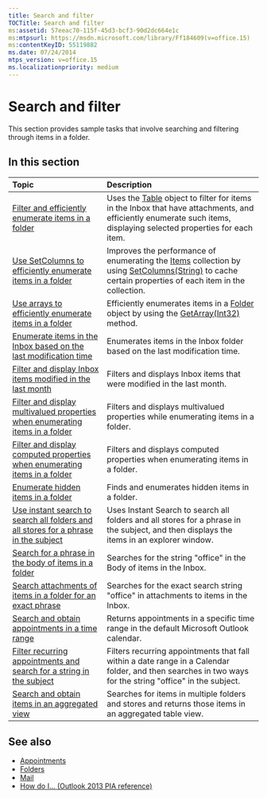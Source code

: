 ```yaml
---
title: Search and filter
TOCTitle: Search and filter
ms:assetid: 57eeac70-115f-45d3-bcf3-90d2dc664e1c
ms:mtpsurl: https://msdn.microsoft.com/library/Ff184609(v=office.15)
ms:contentKeyID: 55119882
ms.date: 07/24/2014
mtps_version: v=office.15
ms.localizationpriority: medium
---
```


# Search and filter

This section provides sample tasks that involve searching and filtering through items in a folder.

## In this section

|Topic|Description|
|:----|:----------|
|[Filter and efficiently enumerate items in a folder](how-to-filter-and-efficiently-enumerate-items-in-a-folder.md) |Uses the [Table](https://msdn.microsoft.com/library/bb652856\(v=office.15\)) object to filter for items in the Inbox that have attachments, and efficiently enumerate such items, displaying selected properties for each item.|
|[Use SetColumns to efficiently enumerate items in a folder](how-to-use-setcolumns-to-efficiently-enumerate-items-in-a-folder.md)  |Improves the performance of enumerating the [Items](https://msdn.microsoft.com/library/bb645287\(v=office.15\)) collection by using [SetColumns(String)](https://msdn.microsoft.com/library/bb610268\(v=office.15\)) to cache certain properties of each item in the collection.|
|[Use arrays to efficiently enumerate items in a folder](how-to-use-arrays-to-efficiently-enumerate-items-in-a-folder.md)  |Efficiently enumerates items in a [Folder](https://msdn.microsoft.com/library/bb645774\(v=office.15\)) object by using the [GetArray(Int32)](https://msdn.microsoft.com/library/bb608928\(v=office.15\)) method.|
|[Enumerate items in the Inbox based on the last modification time](how-to-enumerate-items-in-the-inbox-based-on-the-last-modification-time.md)  |Enumerates items in the Inbox folder based on the last modification time.|
|[Filter and display Inbox items modified in the last month](how-to-filter-and-display-inbox-items-modified-in-the-last-month.md)  |Filters and displays Inbox items that were modified in the last month.|
|[Filter and display multivalued properties when enumerating items in a folder](how-to-filter-and-display-multivalued-properties-when-enumerating-items-in-a-folder.md)  |Filters and displays multivalued properties while enumerating items in a folder.|
|[Filter and display computed properties when enumerating items in a folder](how-to-filter-and-display-computed-properties-when-enumerating-items-in-a-folder.md)  |Filters and displays computed properties when enumerating items in a folder.|
|[Enumerate hidden items in a folder](how-to-enumerate-hidden-items-in-a-folder.md)  |Finds and enumerates hidden items in a folder.|
|[Use instant search to search all folders and all stores for a phrase in the subject](how-to-use-instant-search-to-search-all-folders-and-all-stores-for-a-phrase-in-the-subject.md)  |Uses Instant Search to search all folders and all stores for a phrase in the subject, and then displays the items in an explorer window.|
|[Search for a phrase in the body of items in a folder](how-to-search-for-a-phrase-in-the-body-of-items-in-a-folder.md) |Searches for the string "office" in the Body of items in the Inbox.|
|[Search attachments of items in a folder for an exact phrase](how-to-search-attachments-of-items-in-a-folder-for-an-exact-phrase.md)  |Searches for the exact search string "office" in attachments to items in the Inbox.|
|[Search and obtain appointments in a time range](how-to-search-and-obtain-appointments-in-a-time-range.md)  |Returns appointments in a specific time range in the default Microsoft Outlook calendar.|
|[Filter recurring appointments and search for a string in the subject](how-to-filter-recurring-appointments-and-search-for-a-string-in-the-subject.md)  |Filters recurring appointments that fall within a date range in a Calendar folder, and then searches in two ways for the string "office" in the subject.|
|[Search and obtain items in an aggregated view](how-to-search-and-obtain-items-in-an-aggregated-view.md) |Searches for items in multiple folders and stores and returns those items in an aggregated table view.|


## See also

- [Appointments](appointments.md)
- [Folders](folders.md)
- [Mail](mail.md)
- [How do I... (Outlook 2013 PIA reference)](how-do-i-outlook-2013-pia-reference.md)


